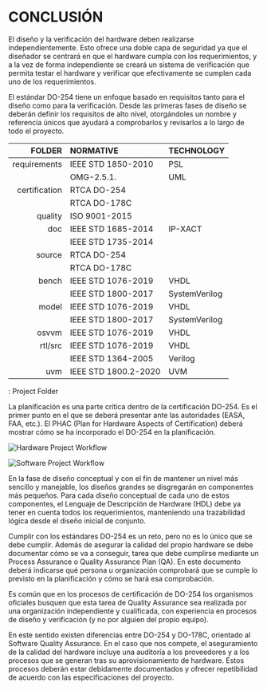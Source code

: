 # CONCLUSIÓN

El diseño y la verificación del hardware deben realizarse independientemente. Esto ofrece una doble capa de seguridad ya que el diseñador se centrará en que el hardware cumpla con los requerimientos, y a la vez de forma independiente se creará un sistema de verificación que permita testar el hardware y verificar que efectivamente se cumplen cada uno de los requerimientos.

El estándar DO-254 tiene un enfoque basado en requisitos tanto para el diseño como para la verificación. Desde las primeras fases de diseño se deberán definir los requisitos de alto nivel, otorgándoles un nombre y referencia únicos que ayudará a comprobarlos y revisarlos a lo largo de todo el proyecto.

|FOLDER        |NORMATIVE             |TECHNOLOGY     |
|-------------:|:---------------------|:--------------|
|requirements  | IEEE STD 1850-2010   | PSL           |
|              | OMG-2.5.1.           | UML           |
|certification | RTCA DO-254          |               |
|              | RTCA DO-178C         |               |
|quality       | ISO 9001-2015        |               |
|doc           | IEEE STD 1685-2014   | IP-XACT       |
|              | IEEE STD 1735-2014   |               |
|source        | RTCA DO-254          |               |
|              | RTCA DO-178C         |               |
|bench         | IEEE STD 1076-2019   | VHDL          |
|              | IEEE STD 1800-2017   | SystemVerilog |
|model         | IEEE STD 1076-2019   | VHDL          |
|              | IEEE STD 1800-2017   | SystemVerilog |
|osvvm         | IEEE STD 1076-2019   | VHDL          |
|rtl/src       | IEEE STD 1076-2019   | VHDL          |
|              | IEEE STD 1364-2005   | Verilog       |
|uvm           | IEEE STD 1800.2-2020 | UVM           |
: Project Folder

La planificación es una parte crítica dentro de la certificación DO-254. Es el primer punto en el que se deberá presentar ante las autoridades (EASA, FAA, etc.). El PHAC (Plan for Hardware Aspects of Certification) deberá mostrar cómo se ha incorporado el DO-254 en la planificación.

![Hardware Project Workflow](assets/chapter4/hardware-project.svg)

![Software Project Workflow](assets/chapter4/software-project.svg)

En la fase de diseño conceptual y con el fin de mantener un nivel más sencillo y manejable, los diseños grandes se disgregarán en componentes más pequeños. Para cada diseño conceptual de cada uno de estos componentes, el Lenguaje de Descripción de Hardware (HDL) debe ya tener en cuenta todos los requerimientos, manteniendo una trazabilidad lógica desde el diseño inicial de conjunto.

Cumplir con los estándares DO-254 es un reto, pero no es lo único que se debe cumplir. Además de asegurar la calidad del propio hardware se debe documentar cómo se va a conseguir, tarea que debe cumplirse mediante un Process Assurance o Quality Assurance Plan (QA). En este documento deberá indicarse qué persona u organización comprobará que se cumple lo previsto en la planificación y cómo se hará esa comprobación.

Es común que en los procesos de certificación de DO-254 los organismos oficiales busquen que esta tarea de Quality Assurance sea realizada por una organización independiente y cualificada, con experiencia en procesos de diseño y verificación (y no por alguien del propio equipo).

En este sentido existen diferencias entre DO-254 y DO-178C, orientado al Software Quality Assurance. En el caso que nos compete, el aseguramiento de la calidad del hardware incluye una auditoría a los proveedores y a los procesos que se generan tras su aprovisionamiento de hardware. Estos procesos deberán estar debidamente documentados y ofrecer repetibilidad de acuerdo con las especificaciones del proyecto.
